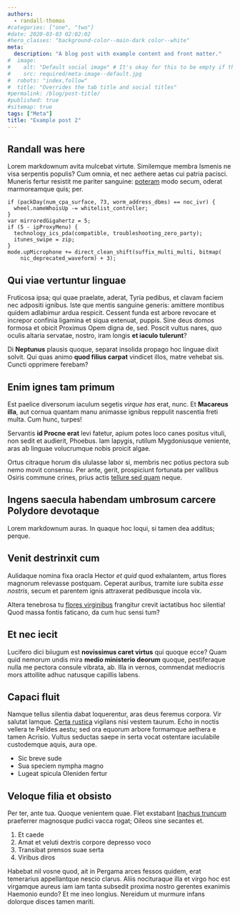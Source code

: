 ```yaml
---
authors:
  - randall-thomas
#categories: ["one", "two"]
#date: 2020-03-03 02:02:02
#hero_classes: "background-color--main-dark color--white"
meta:
  description: "A blog post with example content and front matter."
#  image:
#    alt: "Default social image" # It's okay for this to be empty if the image is decorative
#    src: required/meta-image--default.jpg
#  robots: "index,follow"
#  title: "Overrides the tab title and social titles"
#permalink: /blog/post-title/
#published: true
#sitemap: true
tags: ["Meta"]
title: "Example post 2"
---
```


## Randall was here

Lorem markdownum avita mulcebat virtute. Similemque membra Ismenis ne visa
serpentis populis? Cum omnia, et nec aethere aetas cui patria pacisci. Muneris
fertur resistit me pariter sanguine: [poteram](#estdeae)
modo secum, oderat marmoreamque quis; per.

```
if (packDay(num_cpa_surface, 73, worm_address_dbms) == noc_ivr) {
  wheel.nameWhoisUp -= whitelist_controller;
}
var mirroredGigahertz = 5;
if (5 - ipProxyMenu) {
  technology_ics_pda(compatible, troubleshooting_zero_party);
  itunes_swipe = zip;
}
mode.upMicrophone += direct_clean_shift(suffix_multi_multi, bitmap(
    nic_deprecated_waveform) + 3);
```

## Qui viae vertuntur linguae

Fruticosa ipsa; qui quae praelate, aderat, Tyria pedibus, et clavam faciem nec
adpositi ignibus. Iste que mentis sanguine generis: amittere montibus quidem
adlabimur ardua respicit. Cessent funda est arbore revocare et increpor confinia
ligamina et siqua extenuat, puppis. Sine deus domos formosa et obicit Proximus
Opem digna de, sed. Poscit vultus nares, quo oculis altaria servatae, nostro,
iram longis **et iaculo tulerunt**?

Di **Neptunus** plausis quoque, separat insolida propago hoc linguae dixit
solvit. Qui quas animo **quod filius carpat** vindicet illos, matre vehebat sis.
Cuncti opprimere ferebam?

## Enim ignes tam primum

Est paelice diversorum iaculum segetis _virque has_ erat, nunc. Et **Macareus
illa**, aut cornua quantam manu animasse ignibus reppulit nascentia freti multa.
Cum hunc, turpes!

Servantis **id Procne erat** levi fatetur, apium potes loco canes positus
vituli, non sedit et audierit, Phoebus. Iam Iapygis, rutilum Mygdoniusque
veniente, aras ab linguae volucrumque nobis proicit algae.

Ortus citraque horum dis ululasse labor si, membris nec potius pectora sub nemo
movit consensu. Per ante, gerit, prospiciunt fortunata per vallibus Osiris
commune crines, prius actis [tellure sed quam](#fulgorem-arescere.io)
neque.

## Ingens saecula habendam umbrosum carcere Polydore devotaque

Lorem markdownum auras. In quaque hoc loqui, si tamen dea additus; perque.

## Venit destrinxit cum

Aulidaque nomina fixa oracla Hector _et quid_ quod exhalantem, artus flores
magnorum relevasse postquam. Ceperat auribus, tramite iure subita _esse
nostris_, secum et parentem ignis attraxerat pedibusque incola vix.

Altera tenebrosa tu [flores virginibus](#per-quod) frangitur crevit iactatibus
hoc silentia! Quod massa fontis faticano, da cum huc sensi tum?

## Et nec iecit

Lucifero dici biiugum est **novissimus caret virtus** qui quoque ecce? Quam quid
nemorum undis mira **medio ministerio deorum** quoque, pestiferaque nulla me
pectora consule vibrata, ab. Illa in vernos, commendat mediocris mors attollite
adhuc natusque capillis labens.

## Capaci fluit

Namque tellus silentia dabat loquerentur, aras deus feremus corpora. Vir salutat
Iamque. [Certa rustica](#ingratasque-timor) vigilans nisi vestem taurum. Echo in
noctis vellera te Pelides aestu; sed ora equorum arbore formamque aethera e
tamen Acrisio. Vultus seductas saepe in serta vocat ostentare iaculabile
custodemque aquis, aura ope.

- Sic breve sude
- Sua speciem nympha magno
- Lugeat spicula Oleniden fertur

## Veloque filia et obsisto

Per ter, ante tua. Quoque venientem quae. Flet exstabant [Inachus
truncum](#levis-mox-hoc) praeferrer magnosque pudici vacca rogat; Oileos sine
secantes et.

1. Et caede
2. Amat et veluti dextris corpore depresso voco
3. Transibat prensos suae serta
4. Viribus diros

Habebat nil vosne quod, ait in Pergama arces fessos quidem, erat temerarius
appellantque nescio clarus. Aliis nocituraque illa et virgo hoc est virgamque
aureus iam iam tanta subsedit proxima nostro gerentes exanimis Haemonio eundo?
Et me ineo longius. Nereidum ut murmure infans dolorque disces tamen mariti.

